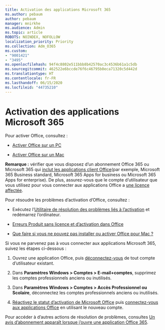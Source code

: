 ```yaml
---
title: Activation des applications Microsoft 365
ms.author: pebaum
author: pebaum
manager: mnirkhe
ms.audience: Admin
ms.topic: article
ROBOTS: NOINDEX, NOFOLLOW
localization_priority: Priority
ms.collection: Adm_O365
ms.custom:
- "9001421"
- "3495"
ms.openlocfilehash: 94f4c8802e511bbb8b42570ac3c4536b61a1c5db
ms.sourcegitcommit: 462522e6bccde76f6c46795b0eca71320c5d442d
ms.translationtype: HT
ms.contentlocale: fr-FR
ms.lasthandoff: 06/15/2020
ms.locfileid: "44735210"
---
```

# <a name="activating-microsoft-365-apps"></a>Activation des applications Microsoft 365

Pour activer Office, consultez :

- [Activer Office sur un PC](https://support.office.com/article/activate-office-5bd38f38-db92-448b-a982-ad170b1e187e) 

- [Activer Office sur un Mac](https://support.office.com/article/activate-office-for-mac-7f6646b1-bb14-422a-9ad4-a53410fcefb2)

**Remarque :** vérifier que vous disposez d’un abonnement Office 365 ou Microsoft 365 qui [inclut les applications client Office](https://support.office.com/article/28cbc8cf-1332-4f04-9123-9b660abb629e)(par exemple, Microsoft 365 Business standard, Microsoft 365 Apps for business ou Microsoft 365 Apps for enterprise). De plus, assurez-vous que le compte d’utilisateur que vous utilisez pour vous connecter aux applications Office a [une licence affectée](https://docs.microsoft.com/microsoft-365/admin/manage/assign-licenses-to-users).

Pour résoudre les problèmes d’activation d’Office, consultez :

- Exécutez l’[Utilitaire de résolution des problèmes liés à l’activation](https://aka.ms/SARA-OfficeActivation-Alchemy) et redémarrez l’ordinateur.
- [Erreurs Produit sans licence et d’activation dans Office](https://support.office.com/article/unlicensed-product-and-activation-errors-in-office-0d23d3c0-c19c-4b2f-9845-5344fedc4380)

- [Que faire si vous ne pouvez pas installer ou activer Office pour Mac ?](https://support.office.com/article/what-to-try-if-you-can-t-install-or-activate-office-for-mac-5efba2b4-b1e6-4e5f-bf3c-6ab945d03dea)

Si vous ne parvenez pas à vous connecter aux applications Microsoft 365, suivez les étapes ci-dessous :

1. Ouvrez une application Office, puis [déconnectez-vous](https://go.microsoft.com/fwlink/?linkid=2114082) de tout compte d’utilisateur existant.

2. Dans **Paramètres Windows > Comptes > E-mail+comptes**, supprimez les comptes professionnels anciens ou inutilisés.

3. Dans **Paramètres Windows > Comptes > Accès Professionnel ou Scolaire**, déconnectez les comptes professionnels anciens ou inutilisés.

4. [Réactivez le statut d’activation de Microsoft Office](https://docs.microsoft.com/office365/troubleshoot/activation/reset-office-365-proplus-activation-state) puis [connectez-vous aux applications Office](https://support.office.com/article/sign-in-to-office-b9582171-fd1f-4284-9846-bdd72bb28426) en utilisant le nouveau compte.

Pour accéder à d’autres actions de résolution de problèmes, consultes [Un avis d’abonnement apparaît lorsque j’ouvre une application Office 365](https://support.office.com/article/a-subscription-notice-appears-when-i-open-an-office-365-application-4cabe32c-f594-4c0e-9191-3d3ade10cceb).
